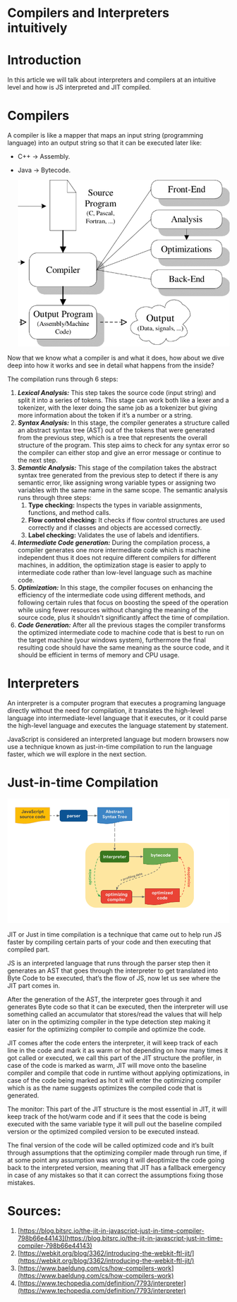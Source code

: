 # Compilers and Interpreters intuitively

# Introduction

In this article we will talk about interpreters and compilers at an intuitive level and how is JS interpreted and JIT compiled.

# Compilers

A compiler is like a mapper that maps an input string (programming language) into an output string so that it can be executed later like:

- C++ → Assembly.
- Java → Bytecode.
    
    ![shows-the-use-of-a-compiler-emphasizing-its-internal-phases-The-Program-Developer-is.png](Compilers%20and%20Interpreters%20intuitively%2096827e3d3e33473685cabbc41480d407/shows-the-use-of-a-compiler-emphasizing-its-internal-phases-The-Program-Developer-is.png)
    

Now that we know what a compiler is and what it does, how about we dive deep into how it works and see in detail what happens from the inside?

The compilation runs through 6 steps:

1. ***Lexical Analysis:*** This step takes the source code (input string) and split it into a series of tokens. This stage can work both like a lexer and a tokenizer, with the lexer doing the same job as a tokenizer but giving more information about the token if it’s a number or a string.
2. ***Syntax Analysis:*** In this stage, the compiler generates a structure called an abstract syntax tree (AST) out of the tokens that were generated from the previous step, which is a tree that represents the overall structure of the program. This step aims to check for any syntax error so the compiler can either stop and give an error message or continue to the next step.
3. ***Semantic Analysis:*** This stage of the compilation takes the abstract syntax tree generated from the previous step to detect if there is any semantic error, like assigning wrong variable types or assigning two variables with the same name in the same scope. The semantic analysis runs through three steps:
    1. **Type checking:** Inspects the types in variable assignments, functions, and method calls.
    2. **Flow control checking:** It checks if flow control structures are used correctly and if classes and objects are accessed correctly.
    3. **Label checking:** Validates the use of labels and identifiers.
4. ***Intermediate Code generation:*** During the compilation process, a compiler generates one more intermediate code which is machine independent thus it does not require different compilers for different machines, in addition, the optimization stage is easier to apply to intermediate code rather than low-level language such as machine code. 
5. ***Optimization:*** In this stage, the compiler focuses on enhancing the efficiency of the intermediate code using different methods, and following certain rules that focus on boosting the speed of the operation while using fewer resources without changing the meaning of the source code, plus it shouldn’t significantly affect the time of compilation.
6. ***Code Generation:*** After all the previous stages the compiler transforms the optimized intermediate code to machine code that is best to run on the target machine (your windows system), furthermore the final resulting code should have the same meaning as the source code, and it should be efficient in terms of memory and CPU usage.

# Interpreters

An interpreter is a computer program that executes a programing language directly without the need for compilation, it translates the high-level language into intermediate-level language that it executes, or it could parse the high-level language and executes the language statement by statement.

JavaScript is considered an interpreted language but modern browsers now use a technique known as just-in-time compilation to run the language faster, which we will explore in the next section.

# Just-in-time Compilation

![js-engine-pipeline.png](Compilers%20and%20Interpreters%20intuitively%2096827e3d3e33473685cabbc41480d407/js-engine-pipeline.png)

JIT or Just in time compilation is a technique that came out to help run JS faster by compiling certain parts of your code and then executing that compiled part.

JS is an interpreted language that runs through the parser step then it generates an AST that goes through the interpreter to get translated into Byte Code to be executed, that’s the flow of JS, now let us see where the JIT part comes in.

After the generation of the AST, the interpreter goes through it and generates Byte code so that it can be executed, then the interpreter will use something called an accumulator that stores/read the values that will help later on in the optimizing compiler in the type detection step making it easier for the optimizing compiler to compile and optimize the code.

JIT comes after the code enters the interpreter, it will keep track of each line in the code and mark it as warm or hot depending on how many times it got called or executed, we call this part of the JIT structure the profiler, in case of the code is marked as warm, JIT will move onto the baseline compiler and compile that code in runtime without applying optimizations, in case of the code being marked as hot it will enter the optimizing compiler which is as the name suggests optimizes the compiled code that is generated.

The monitor: This part of the JIT structure is the most essential in JIT, it will keep track of the hot/warm code and if it sees that the code is being executed with the same variable type it will pull out the baseline compiled version or the optimized compiled version to be executed instead.

The final version of the code will be called optimized code and it’s built through assumptions that the optimizing compiler made through run time, if at some point any assumption was wrong it will deoptimize the code going back to the interpreted version, meaning that JIT has a fallback emergency in case of any mistakes so that it can correct the assumptions fixing those mistakes.

# Sources:

1. [https://blog.bitsrc.io/the-jit-in-javascript-just-in-time-compiler-798b66e44143](https://blog.bitsrc.io/the-jit-in-javascript-just-in-time-compiler-798b66e44143)
2. [https://webkit.org/blog/3362/introducing-the-webkit-ftl-jit/](https://webkit.org/blog/3362/introducing-the-webkit-ftl-jit/)
3. [https://www.baeldung.com/cs/how-compilers-work](https://www.baeldung.com/cs/how-compilers-work)
4. [https://www.techopedia.com/definition/7793/interpreter](https://www.techopedia.com/definition/7793/interpreter)